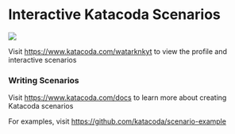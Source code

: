# Interactive Katacoda Scenarios

[![](http://shields.katacoda.com/katacoda/watarknkyt/count.svg)](https://www.katacoda.com/watarknkyt "Get your profile on Katacoda.com")

Visit https://www.katacoda.com/watarknkyt to view the profile and interactive scenarios

### Writing Scenarios
Visit https://www.katacoda.com/docs to learn more about creating Katacoda scenarios

For examples, visit https://github.com/katacoda/scenario-example
